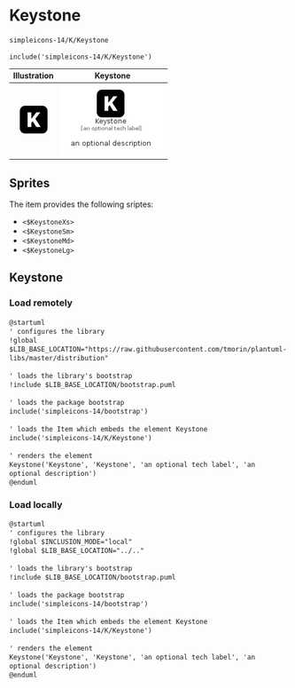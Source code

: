 # Keystone


```text
simpleicons-14/K/Keystone
```

```text
include('simpleicons-14/K/Keystone')
```



| Illustration | Keystone |
| :---: | :---: |
| ![illustration for Illustration](../../simpleicons-14/K/Keystone.png) | ![illustration for Keystone](../../simpleicons-14/K/Keystone.Local.png) |



## Sprites
The item provides the following sriptes:

- `<$KeystoneXs>`
- `<$KeystoneSm>`
- `<$KeystoneMd>`
- `<$KeystoneLg>`





## Keystone

### Load remotely
```plantuml
@startuml
' configures the library
!global $LIB_BASE_LOCATION="https://raw.githubusercontent.com/tmorin/plantuml-libs/master/distribution"

' loads the library's bootstrap
!include $LIB_BASE_LOCATION/bootstrap.puml

' loads the package bootstrap
include('simpleicons-14/bootstrap')

' loads the Item which embeds the element Keystone
include('simpleicons-14/K/Keystone')

' renders the element
Keystone('Keystone', 'Keystone', 'an optional tech label', 'an optional description')
@enduml
```

### Load locally
```plantuml
@startuml
' configures the library
!global $INCLUSION_MODE="local"
!global $LIB_BASE_LOCATION="../.."

' loads the library's bootstrap
!include $LIB_BASE_LOCATION/bootstrap.puml

' loads the package bootstrap
include('simpleicons-14/bootstrap')

' loads the Item which embeds the element Keystone
include('simpleicons-14/K/Keystone')

' renders the element
Keystone('Keystone', 'Keystone', 'an optional tech label', 'an optional description')
@enduml
```

